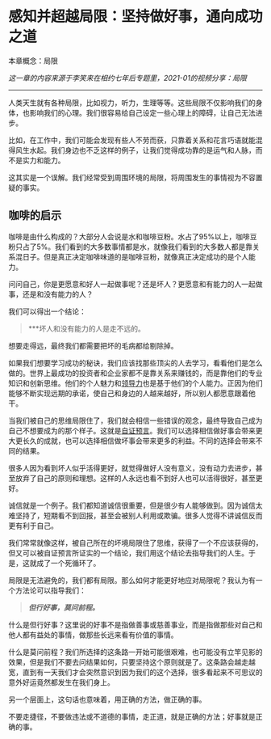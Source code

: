 # 感知并超越局限：坚持做好事，通向成功之道

本章概念：局限

*这一章的内容来源于李笑来在相约七年后专题里，2021-01的视频分享：局限*

---

人类天生就有各种局限，比如视力，听力，生理等等。这些局限不仅影响我们的身体，也影响我们的心理。我们很容易给自己设定一些心理上的障碍，让自己无法进步。

比如，在工作中，我们可能会发现有些人不劳而获，只靠着关系和花言巧语就能混得风生水起。我们身边也不乏这样的例子，让我们觉得成功靠的是运气和人脉，而不是实力和能力。

这其实是一个误解。我们经常受到周围环境的局限，将周围发生的事情视为不容置疑的事实。

## 咖啡的启示

咖啡是由什么构成的？大部分人会说是水和咖啡豆粉。水占了95%以上，咖啡豆粉只占了5%。我们看到的大多数事情都是水，就像我们看到的大多数人都是靠关系混日子。但是真正决定咖啡味道的是咖啡豆粉，就像真正决定成功的是个人能力。

问问自己，你是更愿意和好人一起做事呢？还是坏人？更愿意和有能力的人一起做事，还是和没有能力的人？

我们可以得出一个结论：

> ***坏人和没有能力的人是走不远的。

想要走得远，最终我们都需要把坏的毛病都给剔除掉。

如果我们想要学习成功的秘诀，我们应该找那些顶尖的人去学习，看看他们是怎么做的。世界上最成功的投资者和企业家都不是靠关系来赚钱的，而是靠他们的专业知识和创新思维。他们的个人魅力和[领导力](https://github.com/ericlee1778/writing/blob/main/chinese/%E7%AC%94%E8%AE%B0%20-%20%E7%9B%B8%E7%BA%A6%E4%B8%83%E5%B9%B4%E5%90%8E%20(%E8%A7%86%E9%A2%91%E8%AF%BE%E7%A8%8B%E6%9D%A5%E6%BA%90%E4%BA%8E%E6%9D%8E%E7%AC%91%E6%9D%A5%E8%80%81%E5%B8%88)/6.%E9%A2%86%E5%AF%BC%E5%8A%9B.md)也是基于他们的个人能力。正因为他们能够不断实现远期的承诺，使自己和身边的人越来越好，所以别人都愿意跟着他干。

当我们被自己的思维局限住了，我们就会相信一些错误的观念，最终导致自己成为自己不想要成为的那个样子。这就是[自证预言](https://zh.wikipedia.org/wiki/%E8%87%AA%E8%AF%81%E9%A2%84%E8%A8%80)。我们可以选择相信做好事会带来更大更长久的成就，也可以选择相信做坏事会带来更多的利益。不同的选择会带来不同的结果。

很多人因为看到坏人似乎活得更好，就觉得做好人没有意义，没有动力去进步，甚至放弃了自己的原则和理想。这样的人永远也看不到好人也可以活得很好，甚至更好。

诚信就是一个例子。我们都知道诚信很重要，但是很少有人能够做到。因为诚信太难坚持了，短期看不到回报，甚至会被别人利用或欺骗。很多人觉得不讲诚信反而更有利于自己。

我们常常就像这样，被自己所在的坏境局限住了思维，获得了一个不应该获得的，但又可以被自证预言所证实的一个结论，我们用这个结论去指导我们的人生。于是，这就成了一个死循环了。

局限是无法避免的，我们都有局限。那么如何才能更好地应对局限呢？我认为有一个方法论可以指导我们：

> ***但行好事，莫问前程。***

什么是但行好事？这里说的好事不是指做善事或慈善事业，而是指做那些对自己和他人都有益处的事情，做那些长远来看有价值的事情。

什么是莫问前程？我们所选择的这条路一开始可能很艰难，也可能没有立竿见影的效果，但是我们不要去问结果如何，只要坚持这个原则就是了。这条路会越走越宽，直到有一天我们才会突然意识到因为我们的这个选择，很多看起来不可思议的意外好运竟然都发生在我们身上。

另一个层面上，这句话也意味着，用正确的方法，做正确的事。

不要走捷径，不要做违法或不道德的事情，走正道，就是正确的方法；好事就是正确的事。
